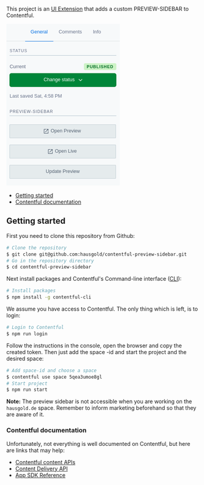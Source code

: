 This project is an [UI Extension](https://www.contentful.com/developers/docs/extensibility/ui-extensions/) that adds a custom PREVIEW-SIDEBAR to Contentful.

![preview-buttons](docs/assets/preview-sidebar.png)

- [Getting started](#getting-started)
- [Contentful documentation](#contentful-documentation)

## Getting started

First you need to clone this repository from Github:

```bash
# Clone the repository
$ git clone git@github.com:hausgold/contentful-preview-sidebar.git
# Go in the repository directory
$ cd contentful-preview-sidebar
```

Next install packages and Contentful's Command-line interface ([CLI](https://www.contentful.com/developers/docs/tools/cli/)):

```bash
# Install packages
$ npm install -g contentful-cli
```

We assume you have access to Contentful. The only thing
which is left, is to login:

```bash
# Login to Contentful
$ npm run login
```

Follow the instructions in the console, open the browser and copy the created token. Then just add the space -id and start the project and the desired space:

```bash
# Add space-id and choose a space
$ contentful use space 5qea3umoe8gl
# Start project
$ npm run start
```

**Note:** The preview sidebar is not accessible when you are working on the `hausgold.de` space. Remember to inform marketing beforehand so that they are aware of it.

### Contentful documentation

Unfortunately, not everything is well documented on Contentful, but here are links that may help:

- [Contentful content APIs](https://www.contentful.com/developers/docs/concepts/apis/)
- [Content Delivery API](https://www.contentful.com/developers/docs/references/content-delivery-api/)
- [App SDK Reference](https://www.contentful.com/developers/docs/extensibility/app-framework/sdk/)

